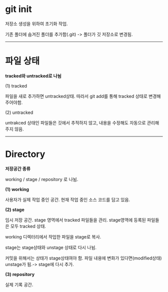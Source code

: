 # git init

저장소 생성을 위하여 초기화 작업.

기존 폴더에 숨겨진 폴더를 추가함(.git) -> 폴더가 깃 저장소로 변경됨. 


***

# 파일 상태

**tracked와 untracked로 나뉨**

(1) tracked

파일을 새로 추가하면 untracked상태. 따라서 git add를 통해 tracked 상태로 변경해주어야함. 

(2) untracked

untrakced 상태인 파일들은 깃에서 추적하지 않고, 내용을 수정해도 자동으로 관리해주지 않음.

***

# Directory

**저장공간 종류**

working / stage / repository 로 나뉨. 

**(1) working**

사용자가 실제 작업 중인 공간. 현재 작업 중인 소스 코드를 담고 있음.


**(2) stage**

임시 저장 공간. stage 영역에서 tracked 파일들을 관리. stage영역에 등록된 파일들은 모두 tracked 상태.

working 디렉터리에서 작업한 파일을 stage로 복사.

stage는 stage상태와 unstage 상태로 다시 나뉨. 

커밋을 위해서는 상태가 stage상태여야 함. 파일 내용에 변화가 있다면(modified상태) unstage가 됨.-> stage에 다시 추가.

**(3) repository**

실제 기록 공간.
